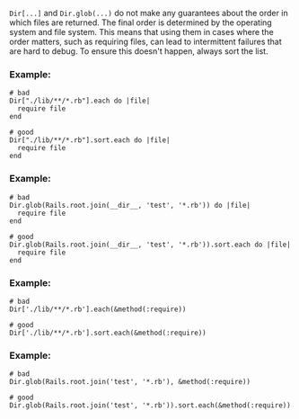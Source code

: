 `Dir[...]` and `Dir.glob(...)` do not make any guarantees about
the order in which files are returned. The final order is
determined by the operating system and file system.
This means that using them in cases where the order matters,
such as requiring files, can lead to intermittent failures
that are hard to debug. To ensure this doesn't happen,
always sort the list.

### Example:

    # bad
    Dir["./lib/**/*.rb"].each do |file|
      require file
    end

    # good
    Dir["./lib/**/*.rb"].sort.each do |file|
      require file
    end

### Example:

    # bad
    Dir.glob(Rails.root.join(__dir__, 'test', '*.rb')) do |file|
      require file
    end

    # good
    Dir.glob(Rails.root.join(__dir__, 'test', '*.rb')).sort.each do |file|
      require file
    end

### Example:

    # bad
    Dir['./lib/**/*.rb'].each(&method(:require))

    # good
    Dir['./lib/**/*.rb'].sort.each(&method(:require))

### Example:

    # bad
    Dir.glob(Rails.root.join('test', '*.rb'), &method(:require))

    # good
    Dir.glob(Rails.root.join('test', '*.rb')).sort.each(&method(:require))
